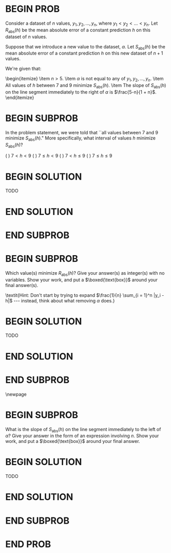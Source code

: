 # BEGIN PROB

Consider a dataset of $n$ values, $y_1, y_2, ..., y_n$, where $y_1 < y_2 < ... < y_n$. Let $R_\text{abs}(h)$ be the mean absolute error of a constant prediction $h$ on this dataset of $n$ values.

Suppose that we introduce a new value to the dataset, $\alpha$. Let $S_\text{abs}(h)$ be the mean absolute error of a constant prediction $h$ on this new dataset of $n + 1$ values.

We're given that:

\begin{itemize}
    \item $n > 5$.
    \item $\alpha$ is not equal to any of $y_1, y_2, ..., y_n$. 
    \item All values of $h$ between 7 and 9 minimize $S_\text{abs}(h)$.
    \item The slope of $S_\text{abs}(h)$ on the line segment immediately to the right of $\alpha$ is $\frac{5-n}{1 + n}$.
\end{itemize}



# BEGIN SUBPROB

 In the problem statement, we were told that ``all values between 7 and 9 minimize $S_\text{abs}(h)$." More specifically, what interval of values $h$ minimize $S_\text{abs}(h)$? 

( ) $7 < h < 9$
( ) $7 \leq h < 9$
( ) $7 < h \leq 9$
( ) $7 \leq h \leq 9$

    
# BEGIN SOLUTION

TODO

# END SOLUTION

# END SUBPROB

# BEGIN SUBPROB

 Which value(s) minimize $R_\text{abs}(h)$? Give your answer(s) as integer(s) with no variables. Show your work, and put a $\boxed{\text{box}}$ around your final answer(s).

\textit{Hint: Don't start by trying to expand $\frac{1}{n} \sum_{i = 1}^n |y_i - h|$ --- instead, think about what removing $\alpha$ does.}

# BEGIN SOLUTION

TODO

# END SOLUTION
    


# END SUBPROB

\newpage

# BEGIN SUBPROB

 What is the slope of $S_\text{abs}(h)$ on the line segment immediately to the left of $\alpha$? Give your answer in the form of an expression involving $n$. Show your work, and put a $\boxed{\text{box}}$ around your final answer.

# BEGIN SOLUTION

TODO

# END SOLUTION
    


# END SUBPROB


# END PROB